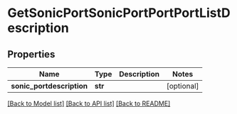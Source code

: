 # GetSonicPortSonicPortPortPortListDescription

## Properties
Name | Type | Description | Notes
------------ | ------------- | ------------- | -------------
**sonic_portdescription** | **str** |  | [optional] 

[[Back to Model list]](../README.md#documentation-for-models) [[Back to API list]](../README.md#documentation-for-api-endpoints) [[Back to README]](../README.md)


